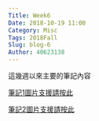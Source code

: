 ```yaml
---
Title: Week6
Date: 2018-10-19 11:00
Category: Misc
Tags: 2018Fall
Slug: blog-6
Author: 40623138
---
```


<!-- PELICAN_END_SUMMARY -->

這幾週以來主要的筆記內容

[筆記1圖片支援請按此](https://drive.google.com/file/d/1BStlkx9qgUZ74mTmh-XD24oMp_QmVDx8/view?usp=sharing)

[筆記2圖片支援請按此](https://drive.google.com/file/d/1k1waXgAE8DRzziEZ6sKa4U7doSgnENYC/view?usp=sharing)